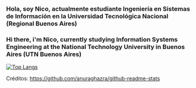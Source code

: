 ### Hola, soy Nico, actualmente estudiante Ingeniería en Sistemas de Información en la Universidad Tecnológica Nacional (Regional Buenos Aires)
### Hi there, i'm Nico, currently studying Information Systems Engineering at the National Technology University in Buenos Aires (UTN Buenos Aires)

[![Top Langs](https://github-readme-stats.vercel.app/api/top-langs/?username=NicolasKalaydjian&langs_count=10&layout=compact)](https://github.com/anuraghazra/github-readme-stats)

Créditos: https://github.com/anuraghazra/github-readme-stats
